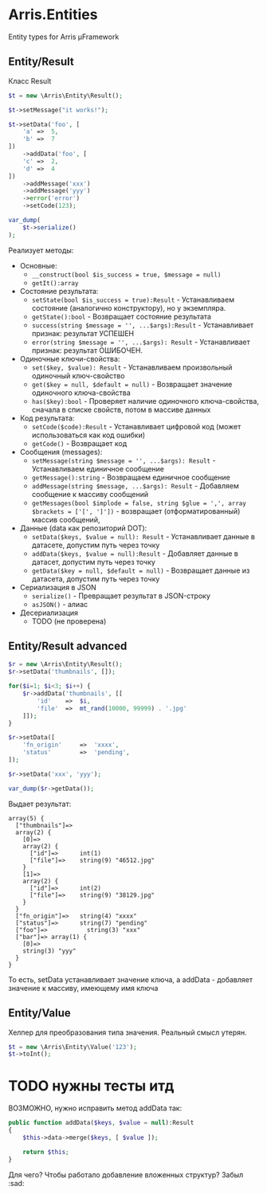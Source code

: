 # Arris.Entities 

Entity types for Arris µFramework

## Entity/Result

Класс Result

```php
$t = new \Arris\Entity\Result();

$t->setMessage("it works!");

$t->setData('foo', [
    'a' =>  5,
    'b' =>  7
])
    ->addData('foo', [
    'c' =>  2,
    'd' =>  4
])
    ->addMessage('xxx')
    ->addMessage('yyy')
    ->error('error')
    ->setCode(123);

var_dump(
    $t->serialize()
);
```

Реализует методы:

- Основные:
  - `__construct(bool $is_success = true, $message = null)`
  - `getIt():array`
- Состояние результата:
  - `setState(bool $is_success = true):Result` - Устанавливаем состояние (аналогично конструктору), но у экземпляра.
  - `getState():bool` - Возвращает состояние результата
  - `success(string $message = '', ...$args):Result` - Устанавливает признак: результат УСПЕШЕН
  - `error(string $message = '', ...$args): Result` - Устанавливает признак: результат ОШИБОЧЕН.
- Одиночные ключи-свойства:
  - `set($key, $value): Result` - Устанавливаем произвольный одиночный ключ-свойство
  - `get($key = null, $default = null)` - Возвращает значение одиночного ключа-свойства
  - `has($key):bool` - Проверяет наличие одиночного ключа-свойства, сначала в списке свойств, потом в массиве данных
- Код результата:
  - `setCode($code):Result` - Устанавливает цифровой код (может использоваться как код ошибки)
  - `getCode()` - Возвращает код
- Сообщения (messages):
  - `setMessage(string $message = '', ...$args): Result` - Устанавливаем единичное сообщение
  - `getMessage():string` - Возвращаем единичное сообщение
  - `addMessage(string $message, ...$args): Result` - Добавляем сообщение к массиву сообщений
  - `getMessages(bool $implode = false, string $glue = ',', array $brackets = ['[', ']'])` - возвращает (отформатированный) 
  массив сообщений,
- Данные (data как репозиторий DOT):
  - `setData($keys, $value = null): Result` - Устанавливает данные в датасете, допустим путь через точку
  - `addData($keys, $value = null):Result` - Добавляет данные в датасет, допустим путь через точку
  - `getData($key = null, $default = null)` - Возвращает данные из датасета, допустим путь через точку
- Сериализация в JSON
  - `serialize()` - Превращает результат в JSON-строку
  - `asJSON()` - алиас
- Десериализация
  - TODO (не проверена)


## Entity/Result advanced

```php
$r = new \Arris\Entity\Result();
$r->setData('thumbnails', []);

for($i=1; $i<3; $i++) {
    $r->addData('thumbnails', [[
        'id'    =>  $i,
        'file'  =>  mt_rand(10000, 99999) . '.jpg'
    ]]);
}

$r->setData([
    'fn_origin'     =>  'xxxx',
    'status'        =>  'pending',
]);

$r->setData('xxx', 'yyy');

var_dump($r->getData());
```

Выдает результат:
```
array(5) {
  ["thumbnails"]=>
  array(2) {
    [0]=>
    array(2) {
      ["id"]=>      int(1)
      ["file"]=>    string(9) "46512.jpg"
    }
    [1]=>
    array(2) {
      ["id"]=>      int(2)
      ["file"]=>    string(9) "38129.jpg"
    }
  }
  ["fn_origin"]=>   string(4) "xxxx"
  ["status"]=>      string(7) "pending"
  ["foo"]=>           string(3) "xxx"
  ["bar"]=> array(1) {
    [0]=>
    string(3) "yyy"
  }
}
```

То есть, setData устанавливает значение ключа, а addData - добавляет значение к массиву, имеющему имя ключа


## Entity/Value

Хелпер для преобразования типа значения. Реальный смысл утерян.

```php
$t = new \Arris\Entity\Value('123');
$t->toInt();
```

# TODO нужны тесты итд

ВОЗМОЖНО, нужно исправить метод addData так:
```php
public function addData($keys, $value = null):Result
{
    $this->data->merge($keys, [ $value ]);

    return $this;
}
```
Для чего? Чтобы работало добавление вложенных структур? Забыл :sad:
